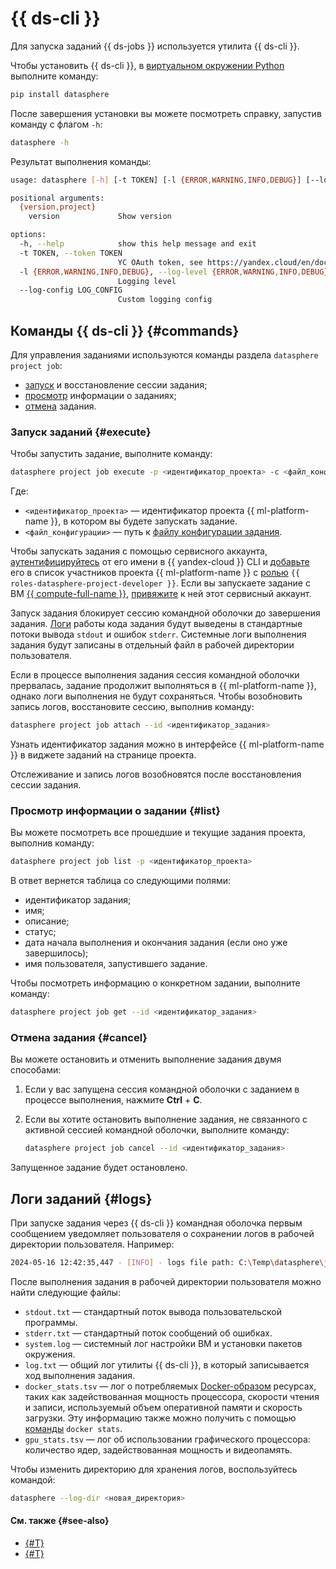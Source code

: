 # {{ ds-cli }}

Для запуска заданий {{ ds-jobs }} используется утилита {{ ds-cli }}.

Чтобы установить {{ ds-cli }}, в [виртуальном окружении Python](https://docs.python.org/3.10/library/venv.html) выполните команду:

```python
pip install datasphere
```

После завершения установки вы можете посмотреть справку, запустив команду с флагом `-h`:

```bash
datasphere -h
```

Результат выполнения команды:

```bash
usage: datasphere [-h] [-t TOKEN] [-l {ERROR,WARNING,INFO,DEBUG}] [--log-config LOG_CONFIG] {version,project} ...

positional arguments:
  {version,project}
    version             Show version

options:
  -h, --help            show this help message and exit
  -t TOKEN, --token TOKEN
                        YC OAuth token, see https://yandex.cloud/en/docs/iam/concepts/authorization/oauth-token
  -l {ERROR,WARNING,INFO,DEBUG}, --log-level {ERROR,WARNING,INFO,DEBUG}
                        Logging level
  --log-config LOG_CONFIG
                        Custom logging config
```

## Команды {{ ds-cli }} {#commands}

Для управления заданиями используются команды раздела `datasphere project job`:
* [запуск](#execute) и восстановление сессии задания;
* [просмотр](#list) информации о заданиях;
* [отмена](#cancel) задания.

### Запуск заданий {#execute}

Чтобы запустить задание, выполните команду:

```bash
datasphere project job execute -p <идентификатор_проекта> -c <файл_конфигурации>
```

Где:

* `<идентификатор_проекта>` — идентификатор проекта {{ ml-platform-name }}, в котором вы будете запускать задание.
* `<файл_конфигурации>` — путь к [файлу конфигурации задания](index.md#config).

Чтобы запускать задания с помощью сервисного аккаунта, [аутентифицируйтесь](../../../cli/operations/authentication/service-account.md) от его имени в {{ yandex-cloud }} CLI и [добавьте](../../operations/projects/update.md) его в список участников проекта {{ ml-platform-name }} с [ролью](../../security/index.md) `{{ roles-datasphere-project-developer }}`. Если вы запускаете задание с ВМ [{{ compute-full-name }}](../../../compute/), [привяжите](../../../compute/operations/vm-connect/auth-inside-vm.md#link-sa-with-instance) к ней этот сервисный аккаунт.

Запуск задания блокирует сессию командной оболочки до завершения задания. [Логи](#logs) работы кода задания будут выведены в стандартные потоки вывода `stdout` и ошибок `stderr`. Системные логи выполнения задания будут записаны в отдельный файл в рабочей директории пользователя.

Если в процессе выполнения задания сессия командной оболочки прервалась, задание продолжит выполняться в {{ ml-platform-name }}, однако логи выполнения не будут сохраняться. Чтобы возобновить запись логов, восстановите сессию, выполнив команду:

```bash
datasphere project job attach --id <идентификатор_задания>
```

Узнать идентификатор задания можно в интерфейсе {{ ml-platform-name }} в виджете заданий на странице проекта.

Отслеживание и запись логов возобновятся после восстановления сессии задания.

### Просмотр информации о задании {#list}

Вы можете посмотреть все прошедшие и текущие задания проекта, выполнив команду:

```bash
datasphere project job list -p <идентификатор_проекта>
```

В ответ вернется таблица со следующими полями:

* идентификатор задания;
* имя;
* описание;
* статус;
* дата начала выполнения и окончания задания (если оно уже завершилось);
* имя пользователя, запустившего задание.

Чтобы посмотреть информацию о конкретном задании, выполните команду:

```bash
datasphere project job get --id <идентификатор_задания>
```

### Отмена задания {#cancel}

Вы можете остановить и отменить выполнение задания двумя способами:

1. Если у вас запущена сессия командной оболочки с заданием в процессе выполнения, нажмите **Ctrl** + **C**.
1. Если вы хотите остановить выполнение задания, не связанного с активной сессией командной оболочки, выполните команду:

   ```bash
   datasphere project job cancel --id <идентификатор_задания>
   ```

Запущенное задание будет остановлено.

## Логи заданий {#logs}

При запуске задания через {{ ds-cli }} командная оболочка первым сообщением уведомляет пользователя о сохранении логов в рабочей директории пользователя. Например:

```bash
2024-05-16 12:42:35,447 - [INFO] - logs file path: C:\Temp\datasphere\job_2024-05-16T12-42-35.427056
```

После выполнения задания в рабочей директории пользователя можно найти следующие файлы:

* `stdout.txt` — стандартный поток вывода пользовательской программы.
* `stderr.txt` — стандартный поток сообщений об ошибках.
* `system.log` — системный лог настройки ВМ и установки пакетов окружения.
* `log.txt` — общий лог утилиты {{ ds-cli }}, в который записывается ход выполнения задания.
* `docker_stats.tsv` — лог о потребляемых [Docker-образом](../docker.md) ресурсах, таких как задействованная мощность процессора, скорости чтения и записи, используемый объем оперативной памяти и скорость загрузки. Эту информацию также можно получить с помощью [команды](https://docs.docker.com/reference/cli/docker/container/stats/) `docker stats`.
* `gpu_stats.tsv` — лог об использовании графического процессора: количество ядер, задействованная мощность и видеопамять.

Чтобы изменить директорию для хранения логов, воспользуйтесь командой:

```bash
datasphere --log-dir <новая_директория>
```

#### См. также {#see-also}

* [{#T}](../../operations/projects/work-with-jobs.md)
* [{#T}](../../operations/projects/use-job-results.md)
